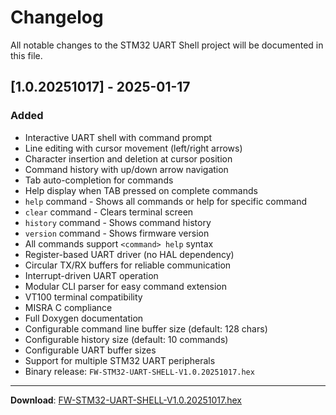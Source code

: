 # Changelog

All notable changes to the STM32 UART Shell project will be documented in this file.

## [1.0.20251017] - 2025-01-17

### Added
- Interactive UART shell with command prompt
- Line editing with cursor movement (left/right arrows)
- Character insertion and deletion at cursor position
- Command history with up/down arrow navigation
- Tab auto-completion for commands
- Help display when TAB pressed on complete commands
- `help` command - Shows all commands or help for specific command
- `clear` command - Clears terminal screen
- `history` command - Shows command history
- `version` command - Shows firmware version
- All commands support `<command> help` syntax
- Register-based UART driver (no HAL dependency)
- Circular TX/RX buffers for reliable communication
- Interrupt-driven UART operation
- Modular CLI parser for easy command extension
- VT100 terminal compatibility
- MISRA C compliance
- Full Doxygen documentation
- Configurable command line buffer size (default: 128 chars)
- Configurable history size (default: 10 commands)
- Configurable UART buffer sizes
- Support for multiple STM32 UART peripherals
- Binary release: `FW-STM32-UART-SHELL-V1.0.20251017.hex`

---

**Download**: [FW-STM32-UART-SHELL-V1.0.20251017.hex](bin/FW-STM32-UART-SHELL-V1.0.20251017.hex)
